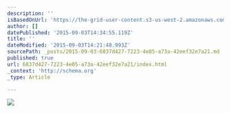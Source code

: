 ```yaml
---
description: ''
isBasedOnUrl: 'https://the-grid-user-content.s3-us-west-2.amazonaws.com/b9bfa70c-203d-453d-b295-a7e2301fe164.png'
author: []
datePublished: '2015-09-03T14:34:55.119Z'
title: ''
dateModified: '2015-09-03T14:21:48.993Z'
sourcePath: _posts/2015-09-03-6837d427-7223-4e05-a73a-42eef32e7a21.md
published: true
url: 6837d427-7223-4e05-a73a-42eef32e7a21/index.html
_context: 'http://schema.org'
_type: Article

---
```

![](https://the-grid-user-content.s3-us-west-2.amazonaws.com/b9bfa70c-203d-453d-b295-a7e2301fe164.png)